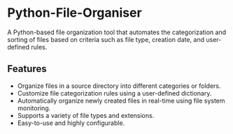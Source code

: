 # Python-File-Organiser

A Python-based file organization tool that automates the categorization and sorting of files based on criteria such as file type, creation date, and user-defined rules.

## Features

- Organize files in a source directory into different categories or folders.
- Customize file categorization rules using a user-defined dictionary.
- Automatically organize newly created files in real-time using file system monitoring.
- Supports a variety of file types and extensions.
- Easy-to-use and highly configurable.
